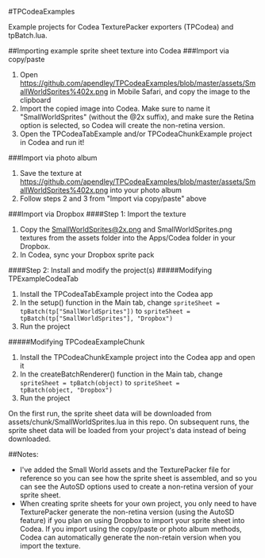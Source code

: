 #TPCodeaExamples 

Example projects for Codea TexturePacker exporters (TPCodea) and tpBatch.lua. 

##Importing example sprite sheet texture into Codea
###Import via copy/paste
1. Open https://github.com/apendley/TPCodeaExamples/blob/master/assets/SmallWorldSprites%402x.png in Mobile Safari, and copy the image to the clipboard
2. Import the copied image into Codea. Make sure to name it "SmallWorldSprites" (without the @2x suffix), and make sure the Retina option is selected, so Codea will create the non-retina version.
3. Open the TPCodeaTabExample and/or TPCodeaChunkExample project in Codea and run it!

###Import via photo album
1. Save the texture at https://github.com/apendley/TPCodeaExamples/blob/master/assets/SmallWorldSprites%402x.png into your photo album
2. Follow steps 2 and 3 from "Import via copy/paste" above

###Import via Dropbox
####Step 1: Import the texture

1. Copy the SmallWorldSprites@2x.png and SmallWorldSprites.png textures from the assets folder into the Apps/Codea folder in your Dropbox.
2. In Codea, sync your Dropbox sprite pack

####Step 2: Install and modify the project(s)
#####Modifying TPExampleCodeaTab

1. Install the TPCodeaTabExample project into the Codea app
2. In the setup() function in the Main tab, change <code>spriteSheet = tpBatch(tp["SmallWorldSprites"])</code> to <code>spriteSheet = tpBatch(tp["SmallWorldSprites"], "Dropbox")</code>
3. Run the project

#####Modifying TPCodeaExampleChunk

1. Install the TPCodeaChunkExample project into the Codea app and open it
2. In the createBatchRenderer() function in the Main tab, change <code>spriteSheet = tpBatch(object)</code> to <code>spriteSheet = tpBatch(object, "Dropbox")</code>
3. Run the project

On the first run, the sprite sheet data will be downloaded from assets/chunk/SmallWorldSprites.lua in this repo. On subsequent runs, the sprite sheet data will be loaded from your project's data instead of being downloaded.

##Notes:

* I've added the Small World assets and the TexturePacker file for reference so you can see how the sprite sheet is assembled, and so you can see the AutoSD options used to create a non-retina version of your sprite sheet.
* When creating sprite sheets for your own project, you only need to have TexturePacker generate the non-retina version (using the AutoSD feature) if you plan on using Dropbox to import your sprite sheet into Codea. If you import using the copy/paste or photo album methods, Codea can automatically generate the non-retain version when you import the texture.



